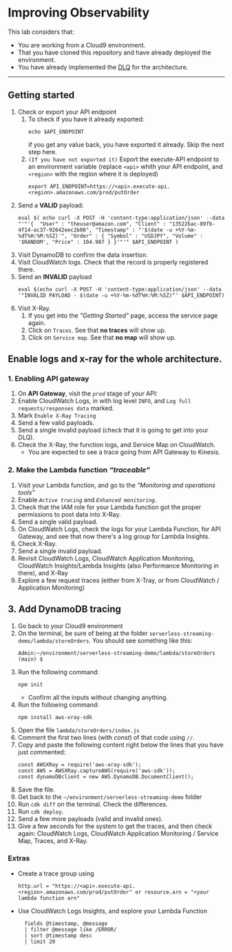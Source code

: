 # Improving Observability

This lab considers that:
- You are working from a Cloud9 environment.
- That you have cloned this repository and have already deployed the environment.
- You have already implemented the [DLQ](labs/dlq/README.md) for the architecture.

***

## Getting started

1. Check or export your API endpoint
    1. To check if you have it already exported:
        ~~~ 
        echo $API_ENDPOINT
        ~~~
        if you get any value back, you have exported it already. Skip the next step here.
    2. `(If you have not exported it)` Export the execute-API endpoint to an environment variable (replace `<api>` whith your API endpoint, and `<region>` with the region where it is deployed)
        ~~~
        export API_ENDPOINT=https://<api>.execute-api.<region>.amazonaws.com/prod/putOrder
        ~~~
2. Send a **VALID** payload:
    ~~~
    eval $( echo curl -X POST -H 'content-type:application/json' --data "'"'{  "User" : "theuser@amazon.com", "Client" : "13522bac-89fb-4f14-ac37-92642eec2b06", "Timestamp" : "'$(date -u +%Y-%m-%dT%H:%M:%SZ)'", "Order" : { "Symbol" : "USDJPY", "Volume" : '$RANDOM', "Price" : 104.987 } }'"'" $API_ENDPOINT )
    ~~~
3. Visit DynamoDB to confirm the data insertion.
4. Visit CloudWatch logs. Check that the record is properly registered there.
5. Send an **INVALID** payload
    ~~~
    eval $(echo curl -X POST -H 'content-type:application/json' --data '"INVALID PAYLOAD - $(date -u +%Y-%m-%dT%H:%M:%SZ)"' $API_ENDPOINT)
    ~~~
6. Visit X-Ray. 
    1. If you get into the *"Getting Started"* page, access the service page again.
    2. Click on `Traces`. See that **no traces** will show up.
    3. Click on `Service map`. See that **no map** will show up.

 
## Enable logs and x-ray for the whole architecture.

### 1. Enabling API gateway

1. On **API Gateway**, visit the *`prod`* stage of your API:
2. Enable CloudWatch Logs, in with log level `INFO`, and `Log full requests/responses data` marked.
3. Mark `Enable X-Ray Tracing`
4. Send a few valid payloads.
5. Send a single invalid payload (check that it is going to get into your DLQ).
6. Check the X-Ray, the function logs, and Service Map on CloudWatch.
   - You are expected to see a trace going from API Gateway to Kinesis.

### 2. Make the Lambda function *“traceable”*  

1. Visit your Lambda function, and go to the *"Monitoring and operations tools"*
2. Enable *`Active tracing`* and *`Enhanced monitoring`*.
4. Check that the IAM role for your Lambda function got the proper permissions to post data into X-Ray.
3. Send a single valid payload.
4. On CloudWatch Logs, check the logs for your Lambda Function, for API Gateway, and see that now there's a log group for Lambda Insights.
5. Check X-Ray.
6. Send a single invalid payload.
7. Revisit CloudWatch Logs, CloudWatch Application Monitoring, CloudWatch Insights/Lambda Insights (also Performance Monitoring in there), and X-Ray
8. Explore a few request traces (either from X-Tray, or from CloudWatch / Application Monitoring)

## 3. Add DynamoDB tracing

1. Go back to your Cloud9 environment
2. On the terminal, be sure of being at the folder `serverless-streaming-demo/lambda/storeOrders`. You should see something like this:
    ~~~
    Admin:~/environment/serverless-streaming-demo/lambda/storeOrders (main) $
    ~~~
3. Run the following command:
    ~~~
    npm init
    ~~~
    - Confirm all the inputs without changing anything.
4. Run the following command:
    ~~~
    npm install aws-xray-sdk
    ~~~
5. Open the file `lambda/storeOrders/index.js`
6. Comment the first two lines (with *const*) of that code using `//`.
7. Copy and paste the following content right below the lines that you have just commented:
    ~~~
    const AWSXRay = require('aws-xray-sdk');
    const AWS = AWSXRay.captureAWS(require('aws-sdk'));
    const dynamoDBclient = new AWS.DynamoDB.DocumentClient();
    ~~~
4. Save the file.
5. Get back to the `~/environment/serverless-streaming-demo` folder
6. Run `cdk diff` on the terminal. Check the differences.
7. Run `cdk deploy`.
8. Send a few more payloads (valid and invalid ones).
9. Give a few seconds for the system to get the traces, and then check again: CloudWatch Logs, CloudWatch Application Monitoring / Service Map, Traces, and X-Ray.


### Extras
- Create a trace group using 
  ~~~
  http.url = "https://<api>.execute-api.<region>.amazonaws.com/prod/putOrder" or resource.arn = "<your lambda function arn"
  ~~~
- Use CloudWatch Logs Insights, and explore your Lambda Function
  ~~~
    fields @timestamp, @message
    | filter @message like /ERROR/ 
    | sort @timestamp desc
    | limit 20
  ~~~
